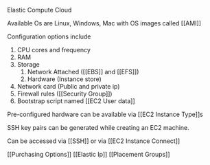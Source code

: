 Elastic Compute Cloud


Available Os are Linux, Windows, Mac with OS images called [[AMI]]

Configuration options include 
1. CPU cores and frequency
2. RAM
3. Storage
	1. Network Attached ([[EBS]] and [[EFS]])
	2. Hardware (Instance store)
4. Network card (Public and private ip)
5. Firewall rules ([[Security Group]])
6. Bootstrap script named [[EC2 User data]]

Pre-configured hardware can be available via [[EC2 Instance Type]]s

SSH key pairs can be generated while creating an EC2 machine.

Can be accessed via [[SSH]] or via [[EC2 Instance Connect]]

[[Purchasing Options]]
[[Elastic Ip]]
[[Placement Groups]]



